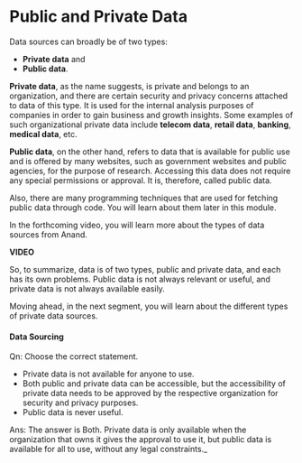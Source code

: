 ﻿# Public and Private Data

Data sources can broadly be of two types:

- **Private data**  and
- **Public data**.

**Private data**, as the name suggests, is private and belongs to an organization, and there are certain security and privacy concerns attached to data of this type. It is used for the internal analysis purposes of companies in order to gain business and growth insights. Some examples of such organizational private data include **telecom data**,  **retail data**,  **banking**,  **medical data**, etc.

**Public data**, on the other hand, refers to data that is available for public use and is offered by many websites, such as government websites and public agencies, for the purpose of research. Accessing this data does not require any special permissions or approval. It is, therefore, called public data.

Also, there are many programming techniques that are used for fetching public data through code. You will learn about them later in this module.

In the forthcoming video, you will learn more about the types of data sources from Anand.  

**VIDEO**  

So, to summarize, data is of two types, public and private data, and each has its own problems. Public data is not always relevant or useful, and private data is not always available easily.

Moving ahead, in the next segment, you will learn about the different types of private data sources.

#### Data Sourcing

Qn: Choose the correct statement.  

- Private data is not available for anyone to use.
- Both public and private data can be accessible, but the accessibility of private data needs to be approved by the respective organization for security and privacy purposes.
- Public data is never useful.  

Ans: The answer is Both. Private data is only available when the organization that owns it gives the approval to use it, but public data is available for all to use, without any legal constraints._
